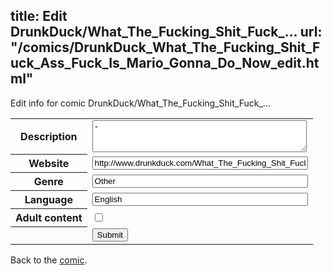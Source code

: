 title: Edit DrunkDuck/What_The_Fucking_Shit_Fuck_...
url: "/comics/DrunkDuck_What_The_Fucking_Shit_Fuck_Ass_Fuck_Is_Mario_Gonna_Do_Now_edit.html"
---
Edit info for comic DrunkDuck/What_The_Fucking_Shit_Fuck_...

<form name="comic" action="http://gaepostmail.appspot.com/comic/" method="post">
<table class="comicinfo">
<tr>
<th>Description</th><td><textarea name="description" cols="40" rows="3">-</textarea></td>
</tr>
<tr>
<th>Website</th><td><input type="text" name="url" value="http://www.drunkduck.com/What_The_Fucking_Shit_Fuck_Ass_Fuck_Is_Mario_Gonna_Do_Now/" size="40"/></td>
</tr>
<tr>
<th>Genre</th><td><input type="text" name="genre" value="Other" size="40"/></td>
</tr>
<tr>
<th>Language</th><td><input type="text" name="language" value="English" size="40"/></td>
</tr>
<tr>
<th>Adult content</th><td><input type="checkbox" name="adult" value="adult" /></td>
</tr>
<tr>
<th></th><td>
<input type="hidden" name="comic" value="DrunkDuck_What_The_Fucking_Shit_Fuck_Ass_Fuck_Is_Mario_Gonna_Do_Now" />
<input type="submit" name="submit" value="Submit" />
</td>
</tr>
</table>
</form>

Back to the [comic](DrunkDuck_What_The_Fucking_Shit_Fuck_Ass_Fuck_Is_Mario_Gonna_Do_Now.html).
